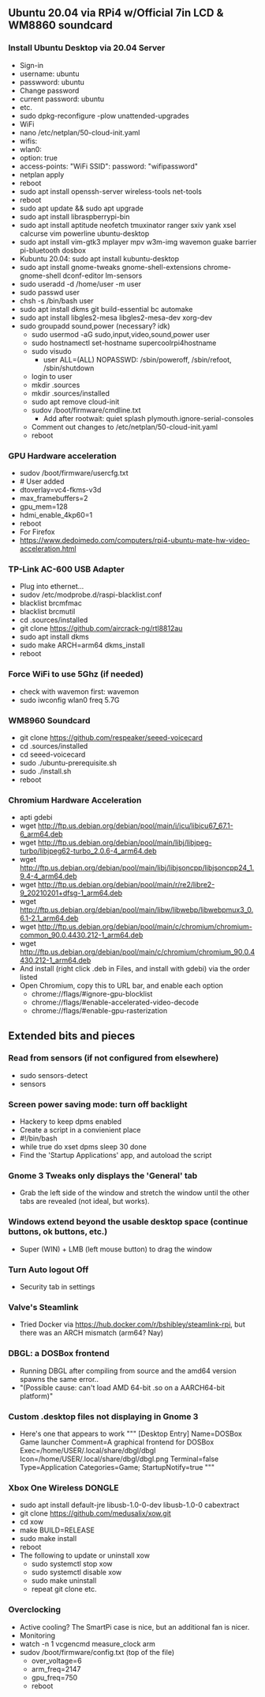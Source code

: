 ## Ubuntu 20.04 via RPi4 w/Official 7in LCD & WM8860 soundcard

### Install Ubuntu Desktop via 20.04 Server
- Sign-in
- username: ubuntu
- passwword: ubuntu
- Change password
- current password: ubuntu
- etc.
- sudo dpkg-reconfigure -plow unattended-upgrades
- WiFi
- nano /etc/netplan/50-cloud-init.yaml
- wifis:
- wlan0:
- option: true
- access-points:
"WiFi SSID":
password: "wifipassword"
- netplan apply
- reboot
- sudo apt install openssh-server wireless-tools net-tools
- reboot
- sudo apt update && sudo apt upgrade
- sudo apt install libraspberrypi-bin
- sudo apt install aptitude neofetch tmuxinator ranger sxiv yank xsel calcurse vim powerline ubuntu-desktop
- sudo apt install vim-gtk3 mplayer mpv w3m-img wavemon guake barrier pi-bluetooth dosbox
- Kubuntu 20.04: sudo apt install kubuntu-desktop
- sudo apt install gnome-tweaks gnome-shell-extensions chrome-gnome-shell dconf-editor lm-sensors
- sudo useradd -d /home/user -m user
- sudo passwd user
- chsh -s /bin/bash user
- sudo apt install dkms git build-essential bc automake
- sudo apt install libgles2-mesa libgles2-mesa-dev xorg-dev
- sudo groupadd sound,power (necessary? idk)
    - sudo usermod -aG sudo,input,video,sound,power user
    - sudo hostnamectl set-hostname supercoolrpi4hostname
    - sudo visudo
        - user ALL=(ALL) NOPASSWD: /sbin/poweroff, /sbin/refoot, /sbin/shutdown
    - login to user
    - mkdir .sources
    - mkdir .sources/installed
    - sudo apt remove cloud-init
    - sudov /boot/firmware/cmdline.txt
        - Add after rootwait: quiet splash plymouth.ignore-serial-consoles
    - Comment out changes to /etc/netplan/50-cloud-init.yaml
    - reboot

### GPU Hardware acceleration
- sudov /boot/firmware/usercfg.txt
- \# User added
- dtoverlay=vc4-fkms-v3d
- max_framebuffers=2
- gpu_mem=128
- hdmi_enable_4kp60=1
- reboot
- For Firefox
- https://www.dedoimedo.com/computers/rpi4-ubuntu-mate-hw-video-acceleration.html

### TP-Link AC-600 USB Adapter
- Plug into ethernet...
- sudov /etc/modprobe.d/raspi-blacklist.conf
- blacklist brcmfmac
- blacklist brcmutil
- cd .sources/installed
- git clone https://github.com/aircrack-ng/rtl8812au
- sudo apt install dkms
- sudo make ARCH=arm64 dkms_install
- reboot

### Force WiFi to use 5Ghz (if needed)
- check with wavemon first: wavemon
- sudo iwconfig wlan0 freq 5.7G

### WM8960 Soundcard
- git clone https://github.com/respeaker/seeed-voicecard
- cd .sources/installed
- cd seeed-voicecard
- sudo ./ubuntu-prerequisite.sh
- sudo ./install.sh
- reboot

### Chromium Hardware Acceleration
- apti gdebi
- wget http://ftp.us.debian.org/debian/pool/main/i/icu/libicu67_67.1-6_arm64.deb
- wget http://ftp.us.debian.org/debian/pool/main/libj/libjpeg-turbo/libjpeg62-turbo_2.0.6-4_arm64.deb
- wget http://ftp.us.debian.org/debian/pool/main/libj/libjsoncpp/libjsoncpp24_1.9.4-4_arm64.deb
- wget http://ftp.us.debian.org/debian/pool/main/r/re2/libre2-9_20210201+dfsg-1_arm64.deb
- wget http://ftp.us.debian.org/debian/pool/main/libw/libwebp/libwebpmux3_0.6.1-2.1_arm64.deb
- wget http://ftp.us.debian.org/debian/pool/main/c/chromium/chromium-common_90.0.4430.212-1_arm64.deb
- wget http://ftp.us.debian.org/debian/pool/main/c/chromium/chromium_90.0.4430.212-1_arm64.deb
- And install (right click .deb in Files, and install with gdebi) via the order listed
- Open Chromium, copy this to URL bar, and enable each option
    - chrome://flags/#ignore-gpu-blocklist
    - chrome://flags/#enable-accelerated-video-decode
    - chrome://flags/#enable-gpu-rasterization

## Extended bits and pieces

### Read from sensors (if not configured from elsewhere)
- sudo sensors-detect
- sensors

### Screen power saving mode: turn off backlight
- Hackery to keep dpms enabled
- Create a script in a convienient place
- #!/bin/bash
- while true
    do
        xset dpms
        sleep 30
  done
- Find the 'Startup Applications' app, and autoload the script

### Gnome 3 Tweaks only displays the 'General' tab
- Grab the left side of the window and stretch the window until the other tabs are revealed (not ideal, but works).

### Windows extend beyond the usable desktop space (continue buttons, ok buttons, etc.)
- Super (WIN) + LMB (left mouse button) to drag the window

### Turn Auto logout Off
- Security tab in settings

### Valve's Steamlink
- Tried Docker via https://hub.docker.com/r/bshibley/steamlink-rpi, but there was an ARCH mismatch (arm64? Nay)

### DBGL: a DOSBox frontend
- Running DBGL after compiling from source and the amd64 version spawns the same error..
- "(Possible cause: can't load AMD 64-bit .so on a AARCH64-bit platform)"

### Custom .desktop files not displaying in Gnome 3
- Here's one that appears to work
"""
[Desktop Entry]
Name=DOSBox Game launcher
Comment=A graphical frontend for DOSBox
Exec=/home/USER/.local/share/dbgl/dbgl
Icon=/home/USER/.local/share/dbgl/dbgl.png
Terminal=false
Type=Application
Categories=Game;
StartupNotify=true
"""

### Xbox One Wireless DONGLE
- sudo apt install default-jre libusb-1.0-0-dev libusb-1.0-0 cabextract
- git clone https://github.com/medusalix/xow.git
- cd xow
- make BUILD=RELEASE
- sudo make install
- reboot
- The following to update or uninstall xow
    - sudo systemctl stop xow
    - sudo systemctl disable xow
    - sudo make uninstall
    - repeat git clone etc.

### Overclocking
- Active cooling?  The SmartPi case is nice, but an additional fan is nicer.
- Monitoring
- watch -n 1 vcgencmd measure_clock arm
- sudov /boot/firmware/config.txt (top of the file)
    - over_voltage=6
    - arm_freq=2147
    - gpu_freq=750
    - reboot
